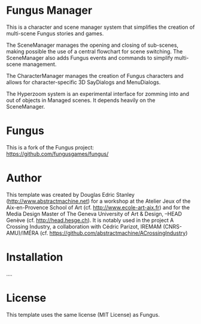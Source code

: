 Fungus Manager
==============
This is a character and scene manager system that simplifies the creation of multi-scene Fungus stories and games.

The SceneManager manages the opening and closing of sub-scenes, making possible the use of a central flowchart for scene switching. The SceneManager also adds Fungus events and commands to simplify multi-scene management.

The CharacterManager manages the creation of Fungus characters and allows for character-specific 3D SayDialogs and MenuDialogs.

The Hyperzoom system is an experimental interface for zomming into and out of objects in Managed scenes. It depends heavily on the SceneManager.

Fungus
======
This is a fork of the Fungus project:
https://github.com/fungusgames/fungus/

Author
======
This template was created by Douglas Edric Stanley (http://www.abstractmachine.net) for a workshop at the Atelier Jeux of the Aix-en-Provence School of Art (cf. http://www.ecole-art-aix.fr) and for the Media Design Master of The Geneva University of Art & Design, –HEAD Genève (cf. http://head.hesge.ch). It is notably used in the project A Crossing Industry, a collaboration with Cédric Parizot, IREMAM (CNRS-AMU)/IMÉRA (cf. https://github.com/abstractmachine/ACrossingIndustry)

Installation
============
....

License
=======
This template uses the same license (MIT License) as Fungus.

